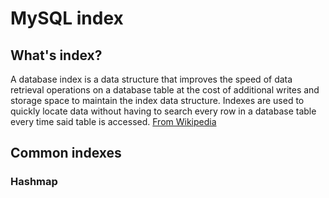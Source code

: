 # MySQL index

## What's index?

A database index is a data structure that improves the speed of data retrieval operations on a database table at the cost
of additional writes and storage space to maintain the index data structure. Indexes are used to quickly locate data
without having to search every row in a database table every time said table is accessed. [From Wikipedia](https://en.wikipedia.org/wiki/Database_index)

## Common indexes

### Hashmap